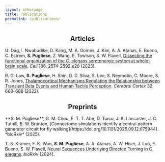 ```yaml
---
layout: otherpage
title: Publications
permalink: /publications/
---
```


<center><h2>Articles</h2></center>

U. Dag, I. Nwabudike, D. Kang, M. A. Gomes, J. Kim, A. A. Atanas, E. Bueno, C. Estrem, **S. Pugliese**, Z. Wang, E. Towlson, S. W. Flavell, [Dissecting the functional organization of the C. elegans serotonergic system at whole-brain scale](https://doi.org/10.1016/j.cell.2023.04.023). *Cell* 186, 2574-2592.e20 (2023).

R. G. Law, **S. Pugliese**, H. Shin, D. D. Sliva, S. Lee, S. Neymotin, C. Moore, S. R. Jones, [Thalamocortical Mechanisms Regulating the Relationship between Transient Beta Events and Human Tactile Perception](https://doi.org/10.1093/cercor/bhab221). *Cerebral Cortex* 32, 668–688 (2022).

<center><h2>Preprints</h2></center>
**S. M. Pugliese**, G. M. Chou, E. T. T. Abe, D. Turcu, J. K. Lancaster, J. C. Tuthill, B. W. Brunton, [Connectome simulations identify a central pattern generator circuit for fly walking](https://doi.org/10.1101/2025.09.12.675944). *bioRxiv* (2025).

T. S. Kramer, F. K. Wan, **S. M. Pugliese**, A. A. Atanas, A. W. Hiser, J. Luo, E. Bueno, S. W. Flavell, [Neural Sequences Underlying Directed Turning in C. elegans](https://doi.org/10.1101/2024.08.11.607076). *bioRxiv* (2024).